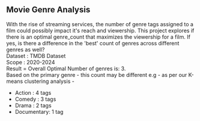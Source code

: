 <h2>Movie Genre Analysis</h2>
With the rise of streaming services, the number of genre tags assigned to a film could possibly impact it's reach and viewership. This project explores if there is an optimal genre_count that maximizes the viewership for a film. If yes, is there a difference in the 'best' count of genres across different genres as well?
<br>
Dataset : TMDB Dataset
<br>
Scope : 2020-2024
<br>
Result = Overall Optimal Number of genres is: 3. 
<br> 
Based on the primary genre - this count may be different e.g - as per our K-means clustering analysis - 
<ul>
  <li>Action : 4 tags</li>
  <li>Comedy : 3 tags</li>
  <li>Drama : 2 tags</li>
  <li>Documentary: 1 tag </li>
</ul>

